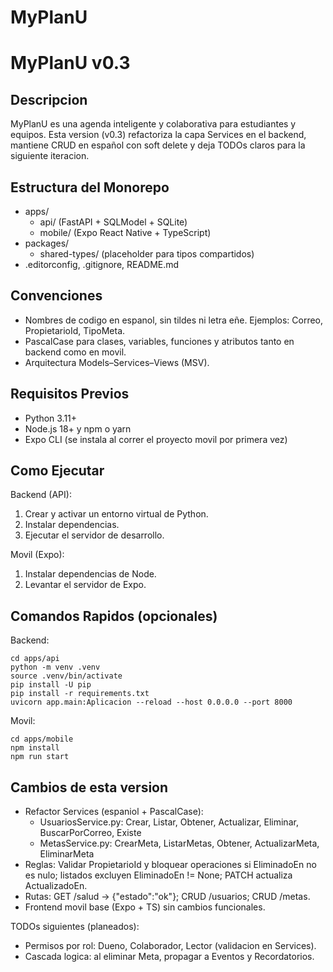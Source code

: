 # MyPlanU
MyPlanU v0.3
=================

Descripcion
-----------
MyPlanU es una agenda inteligente y colaborativa para estudiantes y equipos. Esta version (v0.3) refactoriza la capa Services en el backend, mantiene CRUD en español con soft delete y deja TODOs claros para la siguiente iteracion.

Estructura del Monorepo
-----------------------
- apps/
	- api/ (FastAPI + SQLModel + SQLite)
	- mobile/ (Expo React Native + TypeScript)
- packages/
	- shared-types/ (placeholder para tipos compartidos)
- .editorconfig, .gitignore, README.md

Convenciones
------------
- Nombres de codigo en espanol, sin tildes ni letra eñe. Ejemplos: Correo, PropietarioId, TipoMeta.
- PascalCase para clases, variables, funciones y atributos tanto en backend como en movil.
- Arquitectura Models–Services–Views (MSV).

Requisitos Previos
------------------
- Python 3.11+
- Node.js 18+ y npm o yarn
- Expo CLI (se instala al correr el proyecto movil por primera vez)

Como Ejecutar
-------------
Backend (API):
1. Crear y activar un entorno virtual de Python.
2. Instalar dependencias.
3. Ejecutar el servidor de desarrollo.

Movil (Expo):
1. Instalar dependencias de Node.
2. Levantar el servidor de Expo.

Comandos Rapidos (opcionales)
-----------------------------
Backend:
```
cd apps/api
python -m venv .venv
source .venv/bin/activate
pip install -U pip
pip install -r requirements.txt
uvicorn app.main:Aplicacion --reload --host 0.0.0.0 --port 8000
```

Movil:
```
cd apps/mobile
npm install
npm run start
```

Cambios de esta version
-----------------------
- Refactor Services (espaniol + PascalCase):
	- UsuariosService.py: Crear, Listar, Obtener, Actualizar, Eliminar, BuscarPorCorreo, Existe
	- MetasService.py: CrearMeta, ListarMetas, Obtener, ActualizarMeta, EliminarMeta
- Reglas: Validar PropietarioId y bloquear operaciones si EliminadoEn no es nulo; listados excluyen EliminadoEn != None; PATCH actualiza ActualizadoEn.
- Rutas: GET /salud → {"estado":"ok"}; CRUD /usuarios; CRUD /metas.
- Frontend movil base (Expo + TS) sin cambios funcionales.

TODOs siguientes (planeados):
- Permisos por rol: Dueno, Colaborador, Lector (validacion en Services).
- Cascada logica: al eliminar Meta, propagar a Eventos y Recordatorios.
